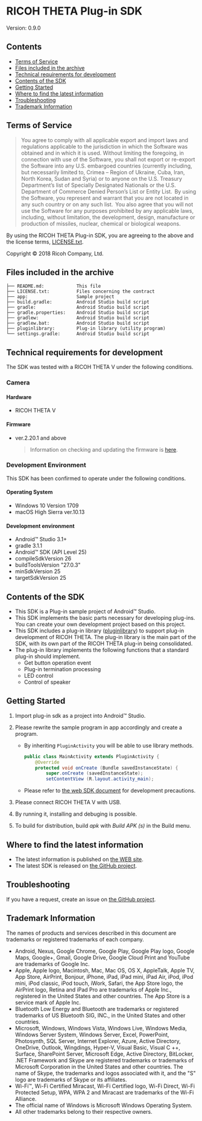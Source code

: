 # RICOH THETA Plug-in SDK

Version: 0.9.0

## Contents

* [Terms of Service](#terms)
* [Files included in the archive](#files)
* [Technical requirements for development](#requirements)
* [Contents of the SDK](#contents)
* [Getting Started](#started)
* [Where to find the latest information](#information)
* [Troubleshooting](#troubleshooting)
* [Trademark Information](#trademark)

<a name="terms"></a>
## Terms of Service

> You agree to comply with all applicable export and import laws and regulations applicable to the jurisdiction in which the Software was obtained and in which it is used. Without limiting the foregoing, in connection with use of the Software, you shall not export or re-export the Software  into any U.S. embargoed countries (currently including, but necessarily limited to, Crimea – Region of Ukraine, Cuba, Iran, North Korea, Sudan and Syria) or  to anyone on the U.S. Treasury Department’s list of Specially Designated Nationals or the U.S. Department of Commerce Denied Person’s List or Entity List.  By using the Software, you represent and warrant that you are not located in any such country or on any such list.  You also agree that you will not use the Software for any purposes prohibited by any applicable laws, including, without limitation, the development, design, manufacture or production of missiles, nuclear, chemical or biological weapons. 

By using the RICOH THETA Plug-in SDK, you are agreeing to the above and the license terms, [LICENSE.txt](LICENSE.txt). 

Copyright &copy; 2018 Ricoh Company, Ltd.

<a name="files"></a>
## Files included in the archive

```
├── README.md:            This file
├── LICENSE.txt:          Files concerning the contract
├── app:                  Sample project
├── build.gradle:         Android Studio build script
├── gradle:               Android Studio build script
├── gradle.properties:    Android Studio build script
├── gradlew:              Android Studio build script
├── gradlew.bat:          Android Studio build script
├── pluginlibrary:        Plug-in library (utility program)
└── settings.gradle:      Android Studio build script
```

<a name="requirements"></a>
## Technical requirements for development

The SDK was tested with a RICOH THETA V under the following conditions.

### Camera

#### Hardware

* RICOH THETA V

#### Firmware

* ver.2.20.1 and above

    > Information on checking and updating the firmware is [here](https://theta360.com/en/support/manual/v/content/pc/pc_09.html).

### Development Environment

This SDK has been confirmed to operate under the following conditions.

#### Operating System

* Windows 10 Version 1709
* macOS High Sierra ver.10.13

#### Development environment

* Android&trade; Studio 3.1+
* gradle 3.1.1
* Android&trade; SDK (API Level 25)
* compileSdkVersion 26
* buildToolsVersion "27.0.3"
* minSdkVersion 25
* targetSdkVersion 25

<a name="contents"></a>
## Contents of the SDK

* This SDK is a Plug-in sample project of Android&trade; Studio.
* This SDK implements the basic parts necessary for developing plug-ins. You can create your own development project based on this project.
* This SDK includes a plug-in library ([pluginlibrary](pluginlibrary)) to support plug-in development of RICOH THETA. The plug-in library is the main part of the SDK, with its own part of the RICOH THETA plug-in being consolidated.
* The plug-in library implements the following functions that a standard plug-in should implement.
    * Get button operation event
    * Plug-in termination processing
    * LED control
    * Control of speaker

<a name="started"></a>
## Getting Started

1. Import plug-in sdk as a project into Android&trade; Studio.
1. Please rewrite the sample program in app accordingly and create a program.

    * By inheriting `PluginActivity` you will be able to use library methods.

        ```java
        public class MainActivity extends PluginActivity {
            @Override
            protected void onCreate (Bundle savedInstanceState) {
                super.onCreate (savedInstanceState);
                setContentView (R.layout.activity_main);
        ```

    * Please refer to [the web SDK document](https://api.ricoh/docs/theta-plugin/) for development precautions.

1. Please connect RICOH THETA V with USB.
1. By running it, installing and debuging is possible.
1. To build for distribution, build *apk* with *Build APK (s)* in the Build menu.

<a name="information"></a>
## Where to find the latest information

* The latest information is published on [the WEB site](https://api.ricoh/docs/theta-plugin/).
* The latest SDK is released on [the GitHub project](https://github.com/ricohapi/theta-plugin-sdk).

<a name="troubleshooting"></a>
## Troubleshooting

If you have a request, create an issue on [the GitHub project](https://github.com/ricohapi/theta-plugin-sdk/issues).

<a name="trademark"></a>
## Trademark Information

The names of products and services described in this document are trademarks or registered trademarks of each company.

* Android, Nexus, Google Chrome, Google Play, Google Play logo, Google Maps, Google+, Gmail, Google Drive, Google Cloud Print and YouTube are trademarks of Google Inc.
* Apple, Apple logo, Macintosh, Mac, Mac OS, OS X, AppleTalk, Apple TV, App Store, AirPrint, Bonjour, iPhone, iPad, iPad mini, iPad Air, iPod, iPod mini, iPod classic, iPod touch, iWork, Safari, the App Store logo, the AirPrint logo, Retina and iPad Pro are trademarks of Apple Inc., registered in the United States and other countries. The App Store is a service mark of Apple Inc.
* Bluetooth Low Energy and Bluetooth are trademarks or registered trademarks of US Bluetooth SIG, INC., in the United States and other countries.
* Microsoft, Windows, Windows Vista, Windows Live, Windows Media, Windows Server System, Windows Server, Excel, PowerPoint, Photosynth, SQL Server, Internet Explorer, Azure, Active Directory, OneDrive, Outlook, Wingdings, Hyper-V, Visual Basic, Visual C ++, Surface, SharePoint Server, Microsoft Edge, Active Directory, BitLocker, .NET Framework and Skype are registered trademarks or trademarks of Microsoft Corporation in the United States and other countries. The name of Skype, the trademarks and logos associated with it, and the "S" logo are trademarks of Skype or its affiliates.
* Wi-Fi™, Wi-Fi Certified Miracast, Wi-Fi Certified logo, Wi-Fi Direct, Wi-Fi Protected Setup, WPA, WPA 2 and Miracast are trademarks of the Wi-Fi Alliance.
* The official name of Windows is Microsoft Windows Operating System.
* All other trademarks belong to their respective owners.
